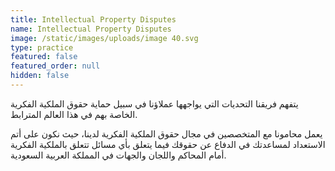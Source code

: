 ```yaml
---
title: Intellectual Property Disputes
name: Intellectual Property Disputes
image: /static/images/uploads/image 40.svg
type: practice
featured: false
featured_order: null
hidden: false
---
```

يتفهم فريقنا التحديات التي يواجهها عملاؤنا في سبيل حماية حقوق الملكية الفكرية الخاصة بهم في هذا العالم المترابط.

يعمل محامونا مع المتخصصين في مجال حقوق الملكية الفكرية لدينا، حيث نكون على أتم الاستعداد لمساعدتك في الدفاع عن حقوقك فيما يتعلق بأي مسائل تتعلق بالملكية الفكرية أمام المحاكم واللجان والجهات في المملكة العربية السعودية.
